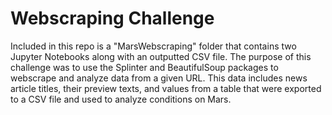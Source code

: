 # Webscraping Challenge

Included in this repo is a "MarsWebscraping" folder that contains two Jupyter Notebooks along with an outputted CSV file. The purpose of this challenge was to use the Splinter and BeautifulSoup packages to webscrape and analyze data from a given URL. This data includes news article titles, their preview texts, and values from a table that were exported to a CSV file and used to analyze conditions on Mars. 